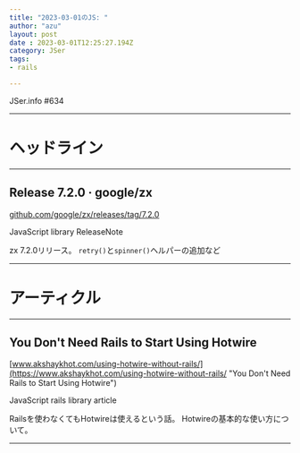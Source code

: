 ```yaml
---
title: "2023-03-01のJS: "
author: "azu"
layout: post
date : 2023-03-01T12:25:27.194Z
category: JSer
tags:
- rails

---
```


JSer.info #634

----

<h1 class="site-genre">ヘッドライン</h1>

----

## Release 7.2.0 · google/zx
[github.com/google/zx/releases/tag/7.2.0](https://github.com/google/zx/releases/tag/7.2.0 "Release 7.2.0 · google/zx")
<p class="jser-tags jser-tag-icon"><span class="jser-tag">JavaScript</span> <span class="jser-tag">library</span> <span class="jser-tag">ReleaseNote</span></p>

zx 7.2.0リリース。
`retry()`と`spinner()`ヘルパーの追加など


----
<h1 class="site-genre">アーティクル</h1>

----

## You Don&#039;t Need Rails to Start Using Hotwire
[www.akshaykhot.com/using-hotwire-without-rails/](https://www.akshaykhot.com/using-hotwire-without-rails/ "You Don&#039;t Need Rails to Start Using Hotwire")
<p class="jser-tags jser-tag-icon"><span class="jser-tag">JavaScript</span> <span class="jser-tag">rails</span> <span class="jser-tag">library</span> <span class="jser-tag">article</span></p>

Railsを使わなくてもHotwireは使えるという話。
Hotwireの基本的な使い方について。


----
